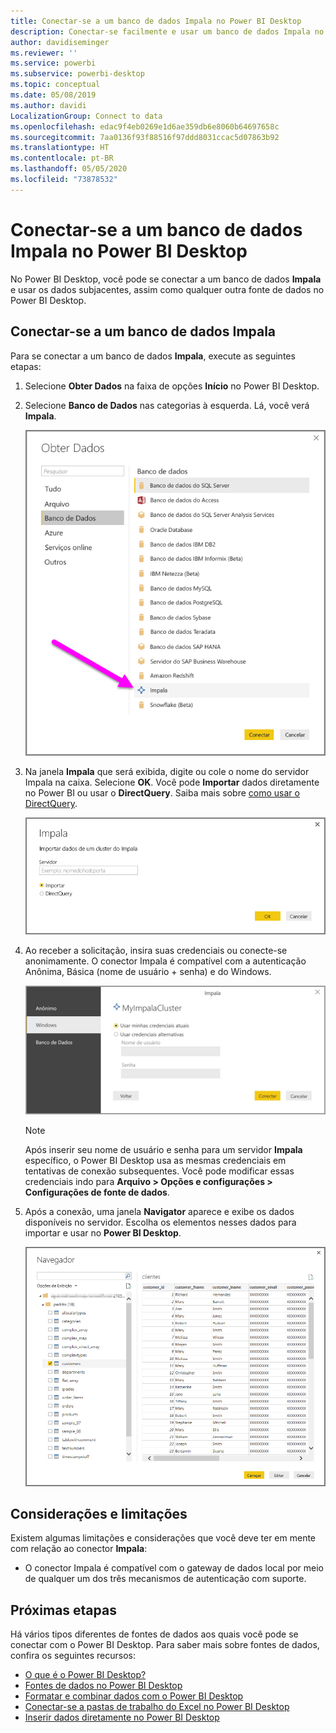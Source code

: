 ```yaml
---
title: Conectar-se a um banco de dados Impala no Power BI Desktop
description: Conectar-se facilmente e usar um banco de dados Impala no Power BI Desktop
author: davidiseminger
ms.reviewer: ''
ms.service: powerbi
ms.subservice: powerbi-desktop
ms.topic: conceptual
ms.date: 05/08/2019
ms.author: davidi
LocalizationGroup: Connect to data
ms.openlocfilehash: edac9f4eb0269e1d6ae359db6e8060b64697658c
ms.sourcegitcommit: 7aa0136f93f88516f97ddd8031ccac5d07863b92
ms.translationtype: HT
ms.contentlocale: pt-BR
ms.lasthandoff: 05/05/2020
ms.locfileid: "73878532"
---
```

# <a name="connect-to-an-impala-database-in-power-bi-desktop"></a>Conectar-se a um banco de dados Impala no Power BI Desktop
No Power BI Desktop, você pode se conectar a um banco de dados **Impala** e usar os dados subjacentes, assim como qualquer outra fonte de dados no Power BI Desktop.

## <a name="connect-to-an-impala-database"></a>Conectar-se a um banco de dados Impala
Para se conectar a um banco de dados **Impala**, execute as seguintes etapas: 

1. Selecione **Obter Dados** na faixa de opções **Início** no Power BI Desktop. 

2. Selecione **Banco de Dados** nas categorias à esquerda. Lá, você verá **Impala**.

    ![Obter dados](media/desktop-connect-impala/connect_impala_2.png)

3. Na janela **Impala** que será exibida, digite ou cole o nome do servidor Impala na caixa. Selecione **OK**. Você pode **Importar** dados diretamente no Power BI ou usar o **DirectQuery**. Saiba mais sobre [como usar o DirectQuery](desktop-use-directquery.md).

    ![Janela do impala](media/desktop-connect-impala/connect_impala_3a.png)

4. Ao receber a solicitação, insira suas credenciais ou conecte-se anonimamente. O conector Impala é compatível com a autenticação Anônima, Básica (nome de usuário + senha) e do Windows.

    ![Conector do Impala](media/desktop-connect-impala/connect_impala_4.png)

    > [!NOTE]
    > Após inserir seu nome de usuário e senha para um servidor **Impala** específico, o Power BI Desktop usa as mesmas credenciais em tentativas de conexão subsequentes. Você pode modificar essas credenciais indo para **Arquivo > Opções e configurações > Configurações de fonte de dados**.


5. Após a conexão, uma janela **Navigator** aparece e exibe os dados disponíveis no servidor. Escolha os elementos nesses dados para importar e usar no **Power BI Desktop**.

    ![Janela do Navegador](media/desktop-connect-impala/connect_impala_5.png)

## <a name="considerations-and-limitations"></a>Considerações e limitações
Existem algumas limitações e considerações que você deve ter em mente com relação ao conector **Impala**:

* O conector Impala é compatível com o gateway de dados local por meio de qualquer um dos três mecanismos de autenticação com suporte.

## <a name="next-steps"></a>Próximas etapas
Há vários tipos diferentes de fontes de dados aos quais você pode se conectar com o Power BI Desktop. Para saber mais sobre fontes de dados, confira os seguintes recursos:

* [O que é o Power BI Desktop?](desktop-what-is-desktop.md)
* [Fontes de dados no Power BI Desktop](desktop-data-sources.md)
* [Formatar e combinar dados com o Power BI Desktop](desktop-shape-and-combine-data.md)
* [Conectar-se a pastas de trabalho do Excel no Power BI Desktop](desktop-connect-excel.md)   
* [Inserir dados diretamente no Power BI Desktop](desktop-enter-data-directly-into-desktop.md)   

